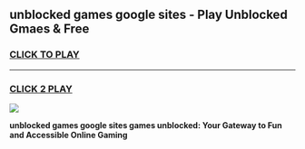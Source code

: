 
## unblocked games google sites - Play Unblocked Gmaes & Free
<h3>
<a href="https://premium.freeplayer.one?title=unblocked_games_google_sites&ref=20F">CLICK TO PLAY</a></h3>
<hr>

<h3>
<a href="https://premium.freeplayer.one?title=unblocked_games_google_sites&ref=20F">CLICK 2 PLAY</a>
  
</h3>

<a href="https://premium.freeplayer.one?title=unblocked_games_google_sites&ref=20F/"><img src="https://clearcache.store/games.png"></a>


**unblocked games google sites games unblocked: Your Gateway to Fun and Accessible Online Gaming**
